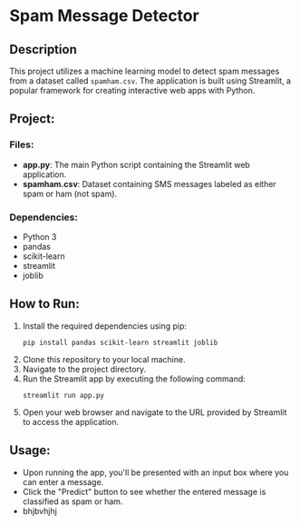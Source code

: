 
# Spam Message Detector

## Description
This project utilizes a machine learning model to detect spam messages from a dataset called `spamham.csv`. The application is built using Streamlit, a popular framework for creating interactive web apps with Python.

## Project:

### Files:
- **app.py**: The main Python script containing the Streamlit web application.
- **spamham.csv**: Dataset containing SMS messages labeled as either spam or ham (not spam).

### Dependencies:
- Python 3
- pandas
- scikit-learn
- streamlit
- joblib

## How to Run:
1. Install the required dependencies using pip:
   ```
   pip install pandas scikit-learn streamlit joblib
   ```
2. Clone this repository to your local machine.
3. Navigate to the project directory.
4. Run the Streamlit app by executing the following command:
   ```
   streamlit run app.py
   ```
5. Open your web browser and navigate to the URL provided by Streamlit to access the application.

## Usage:
- Upon running the app, you'll be presented with an input box where you can enter a message.
- Click the "Predict" button to see whether the entered message is classified as spam or ham.
- bhjbvhjhj
